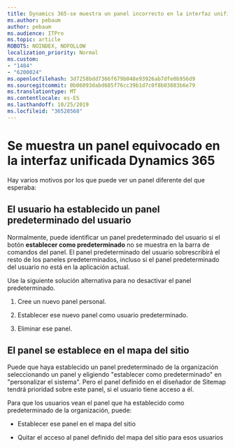 ```yaml
---
title: Dynamics 365-se muestra un panel incorrecto en la interfaz unificada Dynamics 365
ms.author: pebaum
author: pebaum
ms.audience: ITPro
ms.topic: article
ROBOTS: NOINDEX, NOFOLLOW
localization_priority: Normal
ms.custom:
- "1484"
- "6200024"
ms.openlocfilehash: 3d7258bdd7366f679b048e93926ab7dfe0b956d9
ms.sourcegitcommit: 0b06093dabd685f76cc39b1d7c0f8b03883b6e79
ms.translationtype: MT
ms.contentlocale: es-ES
ms.lasthandoff: 10/25/2019
ms.locfileid: "36528568"
---
```

# <a name="wrong-dashboard-shows-in-dynamics-365-unified-interface"></a>Se muestra un panel equivocado en la interfaz unificada Dynamics 365

Hay varios motivos por los que puede ver un panel diferente del que esperaba:

## <a name="the-user-has-set-a-user-default-dashboard"></a>El usuario ha establecido un panel predeterminado del usuario 

Normalmente, puede identificar un panel predeterminado del usuario si el botón **establecer como predeterminado** no se muestra en la barra de comandos del panel. El panel predeterminado del usuario sobrescribirá el resto de los paneles predeterminados, incluso si el panel predeterminado del usuario no está en la aplicación actual.

Use la siguiente solución alternativa para no desactivar el panel predeterminado.

1. Cree un nuevo panel personal.

2. Establecer ese nuevo panel como usuario predeterminado.

3. Eliminar ese panel.

## <a name="the-dashboard-is-set-in-the-sitemap"></a>El panel se establece en el mapa del sitio

Puede que haya establecido un panel predeterminado de la organización seleccionando un panel y eligiendo "establecer como predeterminado" en "personalizar el sistema". Pero el panel definido en el diseñador de Sitemap tendrá prioridad sobre este panel, si el usuario tiene acceso a él.

Para que los usuarios vean el panel que ha establecido como predeterminado de la organización, puede:

* Establecer ese panel en el mapa del sitio

* Quitar el acceso al panel definido del mapa del sitio para esos usuarios

